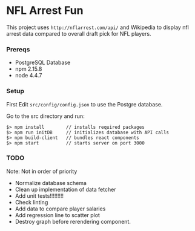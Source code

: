 # NFL Arrest Fun

This project uses `http://nflarrest.com/api/` and Wikipedia to display nfl arrest data compared to overall draft pick for NFL players.

### Prereqs

* PostgreSQL Database
* npm 2.15.8
* node 4.4.7

### Setup
First Edit `src/config/config.json` to use the Postgre database.

Go to the src directory and run:
```
$> npm install        // installs required packages
$> npm run initDB     // initializes database with API calls
$> npm build-client   // bundles react components
$> npm start          // starts server on port 3000
```

### TODO
Note: Not in order of priority

* Normalize database schema
* Clean up implementation of data fetcher
* Add unit tests!!!!!!!!!
* Check linting
* Add data to compare player salaries
* Add regression line to scatter plot
* Destroy graph before rerendering component.
